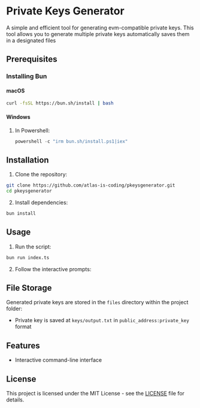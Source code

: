 # Private Keys Generator

A simple and efficient tool for generating evm-compatible private keys. This tool allows you to generate multiple private keys automatically saves them in a designated files

## Prerequisites

### Installing Bun

#### macOS
```bash
curl -fsSL https://bun.sh/install | bash
```

#### Windows
1. In Powershell:
   ```powershell
   powershell -c "irm bun.sh/install.ps1|iex"
   ```

## Installation

1. Clone the repository:
```bash
git clone https://github.com/atlas-is-coding/pkeysgenerator.git
cd pkeysgenerator
```

2. Install dependencies:
```bash
bun install
```

## Usage

1. Run the script:
```bash
bun run index.ts
```

2. Follow the interactive prompts:

## File Storage

Generated private keys are stored in the `files` directory within the project folder:
- Private key is saved at `keys/output.txt` in `public_address:private_key` format

## Features

- Interactive command-line interface

## License

This project is licensed under the MIT License - see the [LICENSE](LICENSE) file for details.
